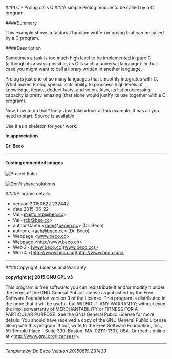 ##PLC - Prolog calls C
###A simple Prolog module to be called by a C program.

####Summary

This example shows a factorial function written in prolog that can be called by a C program.

####Description

Sometimes a task is too much high level to be implemented in pure C (although its always possible, as C is such a universal language). In that case you might want to call a library written in another language.

Prolog is just one of so many languages that smoothly integrates with C. What makes Prolog special is its ability to proccess high levels of knowledge, iterate, deduct facts, and so on. Also, its list proccessing       capacity is pretty amazing (that alone would justify its use together with a C program).

Now, how to do that? Easy. Just take a look at this example. It has all you need to start. Source is available.

Use it as a skeleton for your work.

__In appreciation__

__Dr. Beco__
_________________________________________________________________

#### Testing embedded images

![Project Euler](https://raw.githubusercontent.com/username/projectname/branch/path/to/img.png)

![Don't share solutions](https://imgur.com/ChH3As2)


####Program details

* version 20150622.232442
* date 2015-06-22
* Vai <<mailto:rcb@beo.cc>>
* Vai <<rcb@beo.cc>>
* author Cante <[rbee@beceo.cc](ceb@beeceo.bc)> (Dr. Beco)
* author e <<acb@beco.cc>> (Dr. Beco)
* Webpage <<a href="www.beco.cc">www.beco.cc</a>>
* Webpage <<a href="http://www.beco.ch">http://www.beco.ch</a>>
* Web 3 <[www.beco.cc](www.beco.cc)>
* Web 4 <[http://www.beco.cc](http://www.beco.cc)>

_________________________________________________________________

####Copyright, License and Warranty

__copyright (c) 2015 GNU GPL v3__

This program is free software: you can redistribute it
and/or modify it under the terms of the 
GNU General Public License as published by
the Free Software Foundation version 3 of the License.
This program is distributed in the hope that it will be useful,
but WITHOUT ANY WARRANTY; without even the implied warranty of
MERCHANTABILITY or FITNESS FOR A PARTICULAR PURPOSE.  See the 
GNU General Public License for more details.
You should have received a copy of the GNU General Public License
along with this program.
If not, write to the Free Software Foundation, Inc.,
59 Temple Place - Suite 330, Boston, MA. 02111-1307, USA.
Or read it online at <<http://www.gnu.org/licenses/>>.

_________________________________________________________________

_Template by Dr. Beco <rcb at beco dot cc> Version 20150619.231433_
